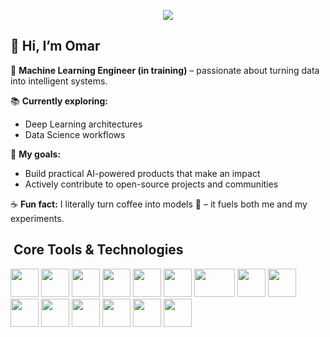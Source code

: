 <p align="center">
  <img src="https://capsule-render.vercel.app/api?type=waving&height=200&text=Welcome%20To%20My%20Profile!%20&fontAlign=50&fontAlignY=40&color=gradient&animation=twinkling"/>
</p>

## 👋 Hi, I’m Omar  

💼 **Machine Learning Engineer (in training)** – passionate about turning data into intelligent systems.  

📚 **Currently exploring:**  
- Deep Learning architectures  
- Data Science workflows  

🎯 **My goals:**  
- Build practical AI-powered products that make an impact  
- Actively contribute to open-source projects and communities  

☕ **Fun fact:** I literally turn coffee into models 🤖 – it fuels both me and my experiments.  


<h2>&nbsp;Core Tools & Technologies</h2>
<p align="left">

  <!-- Languages -->
  <img src="https://cdn.jsdelivr.net/gh/devicons/devicon/icons/python/python-original.svg" width="45" height="45"/>
  <img src="https://cdn.jsdelivr.net/gh/devicons/devicon/icons/cplusplus/cplusplus-original.svg" width="45" height="45"/>
  <img src="https://cdn.jsdelivr.net/gh/devicons/devicon/icons/javascript/javascript-original.svg" width="45" height="45"/>

  <!-- Python ML Libraries -->
  <img src="https://www.vectorlogo.zone/logos/numpy/numpy-icon.svg" width="45" height="45"/>
  <img src="https://pandas.pydata.org/static/img/pandas_mark.svg" width="45" height="45"/>
  <img src="https://matplotlib.org/stable/_static/logo2.svg" width="45" height="45"/>
  <img src="https://seaborn.pydata.org/_static/logo-wide-lightbg.svg" width="65" height="45"/>
  <img src="https://www.vectorlogo.zone/logos/tensorflow/tensorflow-icon.svg" width="45" height="45"/>
  <img src="https://www.vectorlogo.zone/logos/pytorch/pytorch-icon.svg" width="45" height="45"/>
  <img src="https://www.vectorlogo.zone/logos/opencv/opencv-icon.svg" width="45" height="45"/>

  <!-- Problem Solving & Tools -->
  <img src="https://cdn.jsdelivr.net/gh/devicons/devicon/icons/linux/linux-original.svg" width="45" height="45"/>
  <img src="https://cdn.jsdelivr.net/gh/devicons/devicon/icons/git/git-original.svg" width="45" height="45"/>
  <img src="https://cdn.jsdelivr.net/gh/devicons/devicon/icons/docker/docker-original.svg" width="45" height="45"/>
  <img src="https://cdn.jsdelivr.net/gh/devicons/devicon/icons/jupyter/jupyter-original.svg" width="45" height="45"/>
  <img src="https://cdn.jsdelivr.net/gh/devicons/devicon/icons/vscode/vscode-original.svg" width="45" height="45"/>
</p>


